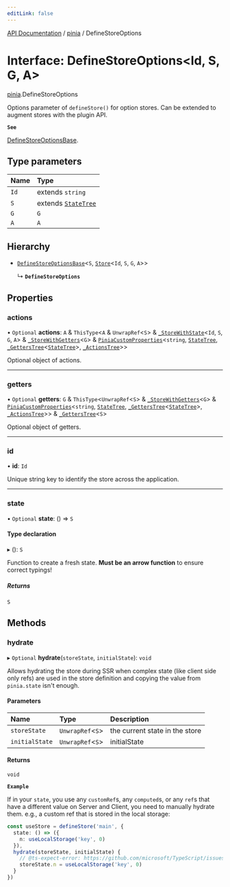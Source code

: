 ```yaml
---
editLink: false
---
```


[API Documentation](../index.md) / [pinia](../modules/pinia.md) / DefineStoreOptions

# Interface: DefineStoreOptions<Id, S, G, A\>

[pinia](../modules/pinia.md).DefineStoreOptions

Options parameter of `defineStore()` for option stores. Can be extended to
augment stores with the plugin API.

**`See`**

[DefineStoreOptionsBase](pinia.DefineStoreOptionsBase.md).

## Type parameters

| Name | Type |
| :------ | :------ |
| `Id` | extends `string` |
| `S` | extends [`StateTree`](../modules/pinia.md#StateTree) |
| `G` | `G` |
| `A` | `A` |

## Hierarchy

- [`DefineStoreOptionsBase`](pinia.DefineStoreOptionsBase.md)<`S`, [`Store`](../modules/pinia.md#Store)<`Id`, `S`, `G`, `A`\>\>

  ↳ **`DefineStoreOptions`**

## Properties

### actions

• `Optional` **actions**: `A` & `ThisType`<`A` & `UnwrapRef`<`S`\> & [`_StoreWithState`](pinia._StoreWithState.md)<`Id`, `S`, `G`, `A`\> & [`_StoreWithGetters`](../modules/pinia.md#_StoreWithGetters)<`G`\> & [`PiniaCustomProperties`](pinia.PiniaCustomProperties.md)<`string`, [`StateTree`](../modules/pinia.md#StateTree), [`_GettersTree`](../modules/pinia.md#_GettersTree)<[`StateTree`](../modules/pinia.md#StateTree)\>, [`_ActionsTree`](../modules/pinia.md#_ActionsTree)\>\>

Optional object of actions.

___

### getters

• `Optional` **getters**: `G` & `ThisType`<`UnwrapRef`<`S`\> & [`_StoreWithGetters`](../modules/pinia.md#_StoreWithGetters)<`G`\> & [`PiniaCustomProperties`](pinia.PiniaCustomProperties.md)<`string`, [`StateTree`](../modules/pinia.md#StateTree), [`_GettersTree`](../modules/pinia.md#_GettersTree)<[`StateTree`](../modules/pinia.md#StateTree)\>, [`_ActionsTree`](../modules/pinia.md#_ActionsTree)\>\> & [`_GettersTree`](../modules/pinia.md#_GettersTree)<`S`\>

Optional object of getters.

___

### id

• **id**: `Id`

Unique string key to identify the store across the application.

___

### state

• `Optional` **state**: () => `S`

#### Type declaration

▸ (): `S`

Function to create a fresh state. **Must be an arrow function** to ensure
correct typings!

##### Returns

`S`

## Methods

### hydrate

▸ `Optional` **hydrate**(`storeState`, `initialState`): `void`

Allows hydrating the store during SSR when complex state (like client side only refs) are used in the store
definition and copying the value from `pinia.state` isn't enough.

#### Parameters

| Name | Type | Description |
| :------ | :------ | :------ |
| `storeState` | `UnwrapRef`<`S`\> | the current state in the store |
| `initialState` | `UnwrapRef`<`S`\> | initialState |

#### Returns

`void`

**`Example`**

If in your `state`, you use any `customRef`s, any `computed`s, or any `ref`s that have a different value on
Server and Client, you need to manually hydrate them. e.g., a custom ref that is stored in the local
storage:

```ts
const useStore = defineStore('main', {
  state: () => ({
    n: useLocalStorage('key', 0)
  }),
  hydrate(storeState, initialState) {
    // @ts-expect-error: https://github.com/microsoft/TypeScript/issues/43826
    storeState.n = useLocalStorage('key', 0)
  }
})
```

